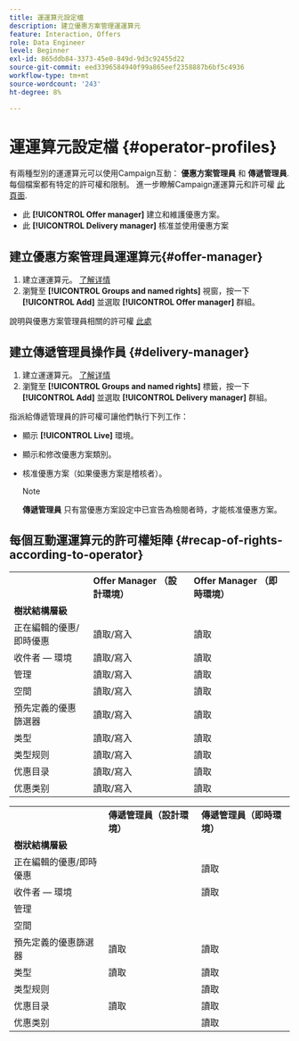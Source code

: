 ```yaml
---
title: 運運算元設定檔
description: 建立優惠方案管理運運算元
feature: Interaction, Offers
role: Data Engineer
level: Beginner
exl-id: 865ddb84-3373-45e0-849d-9d3c92455d22
source-git-commit: eed3396584940f99a865eef2358887b6bf5c4936
workflow-type: tm+mt
source-wordcount: '243'
ht-degree: 8%

---
```


# 運運算元設定檔 {#operator-profiles}

有兩種型別的運運算元可以使用Campaign互動： **優惠方案管理員** 和 **傳遞管理員**. 每個檔案都有特定的許可權和限制。 進一步瞭解Campaign運運算元和許可權 [此頁面](../start/gs-permissions.md).

* 此 **[!UICONTROL Offer manager]** 建立和維護優惠方案。
* 此 **[!UICONTROL Delivery manager]** 核准並使用優惠方案

## 建立優惠方案管理員運運算元{#offer-manager}

1. 建立運運算元。 [了解详情](../start/manage-permissions.md#add-users)
1. 瀏覽至 **[!UICONTROL Groups and named rights]** 視窗，按一下 **[!UICONTROL Add]** 並選取 **[!UICONTROL Offer manager]** 群組。

說明與優惠方案管理員相關的許可權 [此處](../start/manage-permissions.md#ootb-productprofiles)

## 建立傳遞管理員操作員 {#delivery-manager}

1. 建立運運算元。 [了解详情](../start/manage-permissions.md#add-users)
1. 瀏覽至 **[!UICONTROL Groups and named rights]** 標籤，按一下 **[!UICONTROL Add]** 並選取 **[!UICONTROL Delivery manager]** 群組。

指派給傳遞管理員的許可權可讓他們執行下列工作：

* 顯示 **[!UICONTROL Live]** 環境。
* 顯示和修改優惠方案類別。
* 核准優惠方案（如果優惠方案是稽核者）。

   >[!NOTE]
   >
   >**傳遞管理員** 只有當優惠方案設定中已宣告為檢閱者時，才能核准優惠方案。

## 每個互動運運算元的許可權矩陣 {#recap-of-rights-according-to-operator}

<table> 
 <tbody> 
  <tr> 
   <td> </td> 
   <td> <strong>Offer Manager （設計環境）</strong><br /> </td> 
   <td> <strong>Offer Manager （即時環境）</strong><br /> </td> 
  </tr> 
  <tr> 
   <td> <strong>樹狀結構層級</strong><br /> </td> 
   <td> </td> 
   <td> </td> 
  </tr> 
  <tr> 
   <td> 正在編輯的優惠/即時優惠<br /> </td> 
   <td> 讀取/寫入<br /> </td> 
   <td> 讀取<br /> </td> 
  </tr> 
  <tr> 
   <td> 收件者 — 環境<br /> </td> 
   <td> 讀取/寫入<br /> </td> 
   <td> 讀取<br /> </td> 
  </tr> 
  <tr> 
   <td> 管理<br /> </td> 
   <td> 讀取/寫入<br /> </td> 
   <td> 讀取<br /> </td> 
  </tr> 
  <tr> 
   <td> 空間<br /> </td> 
   <td> 讀取/寫入<br /> </td> 
   <td> 讀取<br /> </td> 
  </tr> 
  <tr> 
   <td> 預先定義的優惠篩選器<br /> </td> 
   <td> 讀取/寫入<br /> </td> 
   <td> 讀取<br /> </td> 
  </tr> 
  <tr> 
   <td> 类型<br /> </td> 
   <td> 讀取/寫入<br /> </td> 
   <td> 讀取<br /> </td> 
  </tr> 
  <tr> 
   <td> 类型规则<br /> </td> 
   <td> 讀取/寫入<br /> </td> 
   <td> 讀取<br /> </td> 
  </tr> 
  <tr> 
   <td> 优惠目录<br /> </td> 
   <td> 讀取/寫入<br /> </td> 
   <td> 讀取<br /> </td> 
  </tr> 
  <tr> 
   <td> 优惠类别<br /> </td> 
   <td> 讀取/寫入<br /> </td> 
   <td> 讀取<br /> </td> 
  </tr> 
 </tbody> 
</table>

<table> 
 <tbody> 
  <tr> 
   <td> </td> 
   <td> <strong>傳遞管理員（設計環境）</strong><br /> </td> 
   <td> <strong>傳遞管理員（即時環境）</strong><br /> </td> 
  </tr> 
  <tr> 
   <td> <strong>樹狀結構層級</strong><br /> </td> 
   <td> </td> 
   <td> </td> 
  </tr> 
  <tr> 
   <td> 正在編輯的優惠/即時優惠<br /> </td> 
   <td> </td> 
   <td> 讀取<br /> </td> 
  </tr> 
  <tr> 
   <td> 收件者 — 環境<br /> </td> 
   <td> </td> 
   <td> 讀取<br /> </td> 
  </tr> 
  <tr> 
   <td> 管理<br /> </td> 
   <td> </td> 
   <td> </td> 
  </tr> 
  <tr> 
   <td> 空間<br /> </td> 
   <td> </td> 
   <td> </td> 
  </tr> 
  <tr> 
   <td> 預先定義的優惠篩選器<br /> </td> 
   <td> 讀取<br /> </td> 
   <td> 讀取<br /> </td> 
  </tr> 
  <tr> 
   <td> 类型<br /> </td> 
   <td> 讀取<br /> </td> 
   <td> 讀取<br /> </td> 
  </tr> 
  <tr> 
   <td> 类型规则<br /> </td> 
   <td> </td> 
   <td> 讀取<br /> </td> 
  </tr> 
  <tr> 
   <td> 优惠目录<br /> </td> 
   <td> 讀取<br /> </td> 
   <td> 讀取<br /> </td> 
  </tr> 
  <tr> 
   <td> 优惠类别<br /> </td> 
   <td> </td> 
   <td> 讀取<br /> </td> 
  </tr> 
 </tbody> 
</table>
